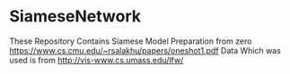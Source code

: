 # SiameseNetwork

These Repository Contains Siamese Model Preparation from zero https://www.cs.cmu.edu/~rsalakhu/papers/oneshot1.pdf
Data Which was used is from http://vis-www.cs.umass.edu/lfw/
